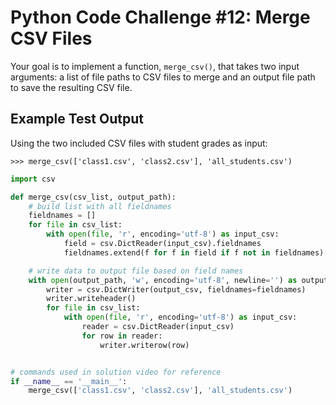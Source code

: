 # Python Code Challenge #12: Merge CSV Files

Your goal is to implement a function, `merge_csv()`, that takes two input arguments: a list of file paths to CSV files to merge and an output file path to save the resulting CSV file.

## Example Test Output

Using the two included CSV files with student grades as input:

```console
>>> merge_csv(['class1.csv', 'class2.csv'], 'all_students.csv')
```

```py
import csv

def merge_csv(csv_list, output_path):
    # build list with all fieldnames
    fieldnames = []
    for file in csv_list:
        with open(file, 'r', encoding='utf-8') as input_csv:
            field = csv.DictReader(input_csv).fieldnames
            fieldnames.extend(f for f in field if f not in fieldnames)

    # write data to output file based on field names
    with open(output_path, 'w', encoding='utf-8', newline='') as output_csv:
        writer = csv.DictWriter(output_csv, fieldnames=fieldnames)
        writer.writeheader()
        for file in csv_list:
            with open(file, 'r', encoding='utf-8') as input_csv:
                reader = csv.DictReader(input_csv)
                for row in reader:
                    writer.writerow(row)


# commands used in solution video for reference
if __name__ == '__main__':
    merge_csv(['class1.csv', 'class2.csv'], 'all_students.csv')
```
